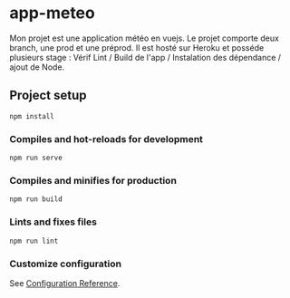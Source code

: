 # app-meteo

Mon projet est une application météo en vuejs. Le projet comporte deux branch, une prod et une préprod. 
Il est hosté sur Heroku et posséde plusieurs stage : Vérif Lint / Build de l'app / Instalation des dépendance / ajout de Node.

## Project setup
```
npm install
```

### Compiles and hot-reloads for development
```
npm run serve
```

### Compiles and minifies for production
```
npm run build
```

### Lints and fixes files
```
npm run lint
```

### Customize configuration
See [Configuration Reference](https://cli.vuejs.org/config/).
